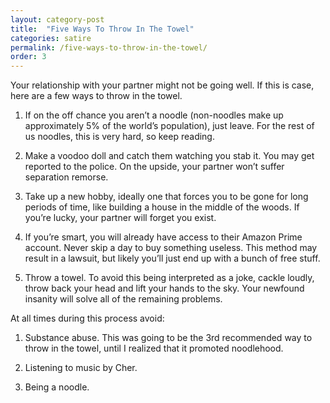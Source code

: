 ```yaml
---
layout: category-post
title:  "Five Ways To Throw In The Towel"
categories: satire
permalink: /five-ways-to-throw-in-the-towel/
order: 3
---
```


Your relationship with your partner might not be going well. If this is case, here are a few ways to throw in the towel.

1. If on the off chance you aren’t a noodle (non-noodles make up approximately 5% of the world’s population), just leave. For the rest of us noodles, this is very hard, so keep reading.

2. Make a voodoo doll and catch them watching you stab it. You may get reported to the police. On the upside, your partner won’t suffer separation remorse.

3. Take up a new hobby, ideally one that forces you to be gone for long periods of time, like building a house in the middle of the woods. If you’re lucky, your partner will forget you exist.

4. If you’re smart, you will already have access to their Amazon Prime account. Never skip a day to buy something useless. This method may result in a lawsuit, but likely you’ll just end up with a bunch of free stuff.

5. Throw a towel. To avoid this being interpreted as a joke, cackle loudly, throw back your head and lift your hands to the sky. Your newfound insanity will solve all of the remaining problems.

At all times during this process avoid:

1. Substance abuse. This was going to be the 3rd recommended way to throw in the towel, until I realized that it promoted noodlehood.

2. Listening to music by Cher.

3. Being a noodle.
